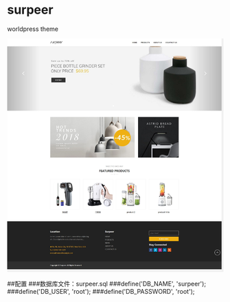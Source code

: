 # surpeer
worldpress theme

![avatar](/surpeer.com.JPG)

##配置
###数据库文件：surpeer.sql
###define('DB_NAME', 'surpeer');
###define('DB_USER', 'root');
###define('DB_PASSWORD', 'root');
